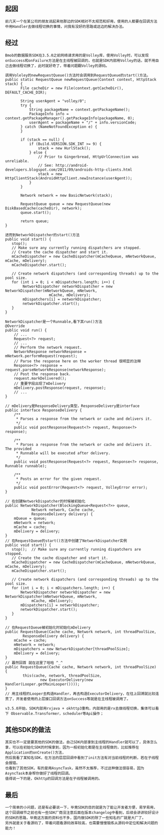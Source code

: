 ## 起因
    前几天一个在某公司的朋友说起来他那边的SDK相对不太规范和好用，使用的人都要在回调方法中用Handler去做线程切换的事情，问我有没好的思路或这边的解决办法。
## 经过
    Bmob的数据服务SDK在3.5.0之前网络请求用的是Volley库，使用Volley时，可以发现onSuccess和onFailure方法是在主线程被回调的，也就是SDK内部用Volley的话，就不用自己去做线程切换了，此时就好奇了，带着问题翻Volley的源码。
    
    调用Voleley的newRequestQueue()方法时会调用到RequestQueue的start()方法。
    public static RequestQueue newRequestQueue(Context context, HttpStack stack) {
           File cacheDir = new File(context.getCacheDir(), DEFAULT_CACHE_DIR);
   
           String userAgent = "volley/0";
           try {
               String packageName = context.getPackageName();
               PackageInfo info = context.getPackageManager().getPackageInfo(packageName, 0);
               userAgent = packageName + "/" + info.versionCode;
           } catch (NameNotFoundException e) {
           }
   
           if (stack == null) {
               if (Build.VERSION.SDK_INT >= 9) {
                   stack = new HurlStack();
               } else {
                   // Prior to Gingerbread, HttpUrlConnection was unreliable.
                   // See: http://android-developers.blogspot.com/2011/09/androids-http-clients.html
                   stack = new HttpClientStack(AndroidHttpClient.newInstance(userAgent));
               }
           }
   
           Network network = new BasicNetwork(stack);
   
           RequestQueue queue = new RequestQueue(new DiskBasedCache(cacheDir), network);
           queue.start();
   
           return queue;
    }

    进而到NetworkDispatcher的start()方法
    public void start() {
       stop();  
       // Make sure any currently running dispatchers are stopped.
       // Create the cache dispatcher and start it.
       mCacheDispatcher = new CacheDispatcher(mCacheQueue, mNetworkQueue, mCache, mDelivery);
       mCacheDispatcher.start();
    
       // Create network dispatchers (and corresponding threads) up to the pool size.
       for (int i = 0; i < mDispatchers.length; i++) {
            NetworkDispatcher networkDispatcher = new NetworkDispatcher(mNetworkQueue, mNetwork,
                        mCache, mDelivery);
            mDispatchers[i] = networkDispatcher;
            networkDispatcher.start();
       }
    }
    
    NetworkDispatcher是一个Runnable,看下其run()方法
    @Override
    public void run() {
        // ...
        Request<?> request;
        // ... 
        // Perform the network request.
        NetworkResponse networkResponse = mNetwork.performRequest(request);
        // Parse the response here on the worker thread 很明显的注释
        Response<?> response = request.parseNetworkResponse(networkResponse);
        // Post the response back.
        request.markDelivered();
        // 重要字段出现了mDelivery
        mDelivery.postResponse(request, response);
        // ...
    }
    
    // mDelivery是ResponseDelivery类型，ResponseDelivery是interface
    public interface ResponseDelivery {
        /**
         * Parses a response from the network or cache and delivers it.
         */
        public void postResponse(Request<?> request, Response<?> response);
    
        /**
         * Parses a response from the network or cache and delivers it. The provided
         * Runnable will be executed after delivery.
         */
        public void postResponse(Request<?> request, Response<?> response, Runnable runnable);
    
        /**
         * Posts an error for the given request.
         */
        public void postError(Request<?> request, VolleyError error);
    }
    
    // 在创建NetworkDispatcher的时候被初始化
    public NetworkDispatcher(BlockingQueue<Request<?>> queue,
                Network network, Cache cache,
                ResponseDelivery delivery) {
        mQueue = queue;
        mNetwork = network;
        mCache = cache;
        mDelivery = delivery;
    }
    // 在RequestQueue的start()方法中创建了NetworkDispatcher实例
    public void start() {
       stop();  // Make sure any currently running dispatchers are stopped.
       // Create the cache dispatcher and start it.
       mCacheDispatcher = new CacheDispatcher(mCacheQueue, mNetworkQueue, mCache, mDelivery);
       mCacheDispatcher.start();
    
       // Create network dispatchers (and corresponding threads) up to the pool size.
       for (int i = 0; i < mDispatchers.length; i++) {
           NetworkDispatcher networkDispatcher = new NetworkDispatcher(mNetworkQueue, mNetwork,
                mCache, mDelivery);
           mDispatchers[i] = networkDispatcher;
           networkDispatcher.start();
       }
    }
    
    // 在RequestQueue被初始化时初始化mDelivery
    public RequestQueue(Cache cache, Network network, int threadPoolSize,
            ResponseDelivery delivery) {
        mCache = cache;
        mNetwork = network;
        mDispatchers = new NetworkDispatcher[threadPoolSize];
        mDelivery = delivery;
    }   
    // 暮然回首 就在这里了哈哈 ^_^
    public RequestQueue(Cache cache, Network network, int threadPoolSize) {
            this(cache, network, threadPoolSize,
                    new ExecutorDelivery(new Handler(Looper.getMainLooper())));
    }
    // 用主线程的Looper去构造Handler，再去构造ExecutorDelivery，在往上回溯就比较连贯了，开发者使用的上层接口回调方法onSuccess等就是在主线程被调用了。

    v3.5.0开始，SDK内部用rxjava + okhttp3重构，内部用的是rx去做线程切换，集体可以看下 Observable.Transformer，scheduler等Api操作；
  
## 其他SDK的做法
    其实也不一定是要其他的SDK的做法，自己SDK内部拿到主线程的Handler就可以了，具体怎么拿，可以在初始化SDK的时候拿到，因为一般初始化都是在主线程做的，比如推荐在Application的onCreate()方法，
    然后我看了某知名SDK，在方法的层层回调中看到了init方法有对当前线程的判断，若在子线程会报错。
    也看到了其他SDK，有的是用AsyncTask，虽然不太推荐，不过这种做法很容易，因为AsyncTask本身帮你做好了线程的回调。
    值得说一下的是，Okhttp的回调方法是在子线程被调用的。
## 最后
    一个简单的小问题，还是有必要说一下，毕竟SDK的目的就是为了能让开发者方便，易学易用，这个回调细节之前也有一些SDK厂商没注意后面在版本changelog中看到，后续会讲讲较好设计的SDK的思路，毕竟这方面的资料也不多，国内做SDK的除了一些知名的厂就是大厂了。
    另外就是关于看源码了，带着问题看源码效率较高，也需要慢慢锻炼从源码中定位和解决问题的能力！
    
    

   
    
    
    
    
    
    